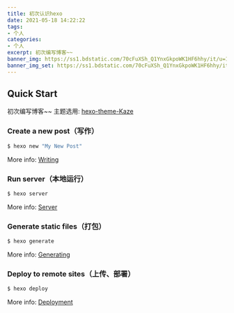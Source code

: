 ```yaml
---
title: 初次认识hexo
date: 2021-05-18 14:22:22
tags:
- 个人
categories:
- 个人
excerpt: 初次编写博客~~
banner_img: https://ss1.bdstatic.com/70cFuXSh_Q1YnxGkpoWK1HF6hhy/it/u=1850836699,2666196788&fm=26&gp=0.jpg
banner_img_set: https://ss1.bdstatic.com/70cFuXSh_Q1YnxGkpoWK1HF6hhy/it/u=1850836699,2666196788&fm=26&gp=0.jpg
---
```



## Quick Start
初次编写博客~~
主题选用: [hexo-theme-Kaze](https://github.com/theme-kaze/hexo-theme-kaze)



### Create a new post（写作）

``` bash
$ hexo new "My New Post"
```

More info: [Writing](https://hexo.io/zh-cn/docs/writing.html)

### Run server（本地运行）

``` bash
$ hexo server
```

More info: [Server](https://hexo.io/zh-cn/docs/server.html)

### Generate static files（打包）

``` bash
$ hexo generate
```

More info: [Generating](https://hexo.io/zh-cn/docs/generating.html)

### Deploy to remote sites（上传、部署）

``` bash
$ hexo deploy
```

More info: [Deployment](https://hexo.io/zh-cn/docs/one-command-deployment.html)
